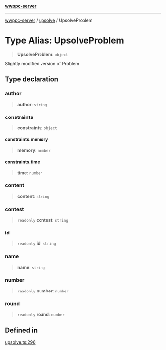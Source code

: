 [**wwppc-server**](../../README.md)

***

[wwppc-server](../../modules.md) / [upsolve](../README.md) / UpsolveProblem

# Type Alias: UpsolveProblem

> **UpsolveProblem**: `object`

Slightly modified version of Problem

## Type declaration

### author

> **author**: `string`

### constraints

> **constraints**: `object`

#### constraints.memory

> **memory**: `number`

#### constraints.time

> **time**: `number`

### content

> **content**: `string`

### contest

> `readonly` **contest**: `string`

### id

> `readonly` **id**: `string`

### name

> **name**: `string`

### number

> `readonly` **number**: `number`

### round

> `readonly` **round**: `number`

## Defined in

[upsolve.ts:296](https://github.com/WWPPC/WWPPC-server/blob/f21384f154c6e2184ddc59d99a3230ee362152e8/src/upsolve.ts#L296)
